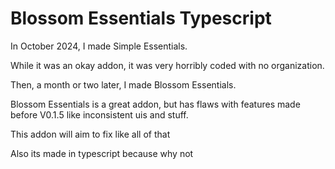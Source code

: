 # Blossom Essentials Typescript

In October 2024, I made Simple Essentials.

While it was an okay addon, it was very horribly coded with no organization.

Then, a month or two later, I made Blossom Essentials.

Blossom Essentials is a great addon, but has flaws with features made before V0.1.5 like inconsistent uis and stuff.

This addon will aim to fix like all of that

Also its made in typescript because why not
